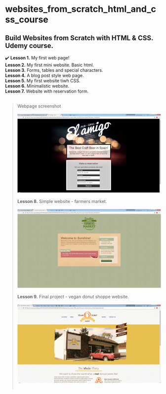 # websites_from_scratch_html_and_css_course
## Build Websites from Scratch with HTML &amp; CSS. Udemy course.

:heavy_check_mark: **Lesson 1.** My first web page!  
**Lesson 2.** My first mini website. Basic html.  
**Lesson 3.** Forms, tables and special characters.  
**Lesson 4.** A blog post style web page.  
**Lesson 5.** My first website tiwh CSS.  
**Lesson 6.** Minimalistic website.  
**Lesson 7.** Website with reservation form.    <br/><br/>
> Webpage screenshot <br/><br/>
![screenshot of the project from lesson 7](img_final_scrn/lesson_7.jpg)    <br/><br/>
**Lesson 8.** Simple website - farmers market.    <br/><br/>
![screenshot of the project from lesson 8](img_final_scrn/lesson_8.jpg)    <br/><br/>
**Lesson 9.** Final project - vegan donut shoppe website.    <br/><br/>
![screenshot of the project from lesson 9](img_final_scrn/lesson_9_final.jpg)    <br/><br/>
